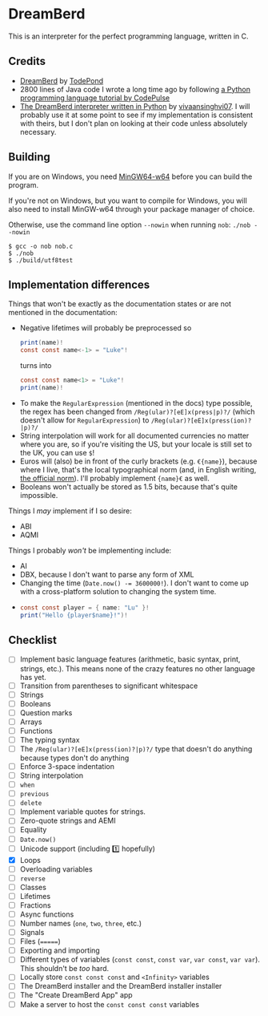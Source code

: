 
# DreamBerd

This is an interpreter for the perfect programming language, written in C.

## Credits

- [DreamBerd](https://github.com/TodePond/DreamBerd) by [TodePond](https://github.com/TodePond)
- 2800 lines of Java code I wrote a long time ago by following [a Python programming language tutorial by CodePulse](https://www.youtube.com/playlist?list=PLZQftyCk7_SdoVexSmwy_tBgs7P0b97yD)
- [The DreamBerd interpreter written in Python](https://github.com/vivaansinghvi07/dreamberd-interpreter) by [vivaansinghvi07](https://github.com/vivaansinghvi07). I will probably use it at some point to see if my implementation is consistent with theirs, but I don't plan on looking at their code unless absolutely necessary.

## Building

If you are on Windows, you need [MinGW64-w64](https://github.com/niXman/mingw-builds-binaries/releases) before you can build the program.

If you're not on Windows, but you want to compile for Windows, you will also need to install MinGW-w64 through your package manager of choice.

Otherwise, use the command line option `--nowin` when running `nob`: `./nob --nowin`

```console
$ gcc -o nob nob.c
$ ./nob
$ ./build/utf8test
```

## Implementation differences

Things that won't be exactly as the documentation states or are not mentioned in the documentation:

- Negative lifetimes will probably be preprocessed so
  ```java
  print(name)!
  const const name<-1> = "Luke"!
  ```
  turns into
  ```java
  const const name<1> = "Luke"!
  print(name)!
  ```
- To make the `RegularExpression` (mentioned in the docs) type possible, the regex has been changed from `/Reg(ular)?[eE]x(press|p)?/` (which doesn't allow for `RegularExpression`) to `/Reg(ular)?[eE]x(press(ion)?|p)?/`
- String interpolation will work for all documented currencies no matter where you are, so if you're visiting the US, but your locale is still set to the UK, you can use `$`!
- Euros will (also) be in front of the curly brackets (e.g. `€{name}`), because where I live, that's the local typographical norm (and, in English writing, [the official norm](https://en.wikipedia.org/wiki/Euro_sign#Use)). I'll probably implement `{name}€` as well.
- Booleans won't actually be stored as 1.5 bits, because that's quite impossible.

Things I *may* implement if I so desire:

- ABI
- AQMI

Things I probably *won't* be implementing include:

- AI
- DBX, because I don't want to parse any form of XML
- Changing the time (`Date.now() -= 3600000!`). I don't want to come up with a cross-platform solution to changing the system time.
- ```java
  const const player = { name: "Lu" }!
  print("Hello {player$name}!")!
  ```

## Checklist

- [ ] Implement basic language features (arithmetic, basic syntax, print, strings, etc.). This means none of the crazy features no other language has yet.
- [ ] Transition from parentheses to significant whitespace
- [ ] Strings
- [ ] Booleans
- [ ] Question marks
- [ ] Arrays
- [ ] Functions
- [ ] The typing syntax
- [ ] The `/Reg(ular)?[eE]x(press(ion)?|p)?/` type that doesn't do anything because types don't do anything
- [ ] Enforce 3-space indentation
- [ ] String interpolation
- [ ] `when`
- [ ] `previous`
- [ ] `delete`
- [ ] Implement variable quotes for strings.
- [ ] Zero-quote strings and AEMI
- [ ] Equality
- [ ] `Date.now()`
- [ ] Unicode support (including 1️⃣ hopefully)
- [x] Loops
- [ ] Overloading variables
- [ ] `reverse`
- [ ] Classes
- [ ] Lifetimes
- [ ] Fractions
- [ ] Async functions
- [ ] Number names (`one`, `two`, `three`, etc.)
- [ ] Signals
- [ ] Files (`=====`)
- [ ] Exporting and importing
- [ ] Different types of variables (`const const`, `const var`, `var const`, `var var`). This shouldn't be *too* hard.
- [ ] Locally store `const const const` and `<Infinity>` variables
- [ ] The DreamBerd installer and the DreamBerd installer installer
- [ ] The "Create DreamBerd App" app
- [ ] Make a server to host the `const const const` variables